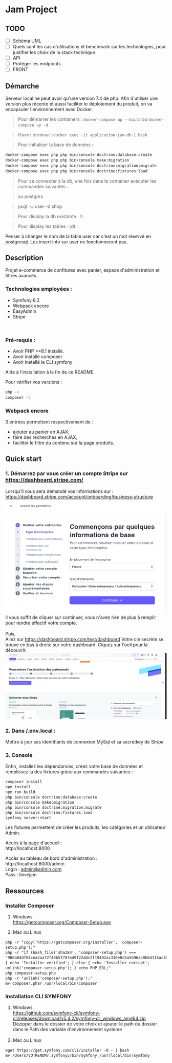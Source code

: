 # Jam Project

## TODO
- [ ] Schéma UML
- [ ] Quels sont les cas d'utilisations et benchmark sur les technologies, pour justifier les choix de la stack technique
- [ ] API 
- [ ] Protéger les endpoints
- [ ] FRONT

## Démarche
Serveur local ne peut avoir qu'une version 7.4 de php. Afin d'utiliser une version plus récente et aussi faciliter le déploiement du produit, on va encapsuler l'environnement avec Docker.

> Pour démarrer les containers : `docker-compose up --build` ou `docker-compose up -d`

> Ouvrir terminal : `docker exec -it application-jam-db-1 bash`

> Pour initialiser la base de données :
```sh
docker-compose exec php php bin/console doctrine:database:create
docker-compose exec php php bin/console make:migration
docker-compose exec php php bin/console doctrine:migration:migrate
docker-compose exec php php bin/console doctrine:fixtures:load
```

>Pour se connecter à la db, une fois dans le container exécuter les commandes suivantes : 

> su postgres

> psql -U user -d shop

> Pour display la db existante : \l

> Pour display les tables : \dt

Penser à changer le nom de la table user car c'est un mot réservé en postgresql. Les insert into sur user ne fonctionneront pas.


## Description
Projet e-commerce de confitures avec panier, espace d'administration et filtres avancés.

### Technologies employées :
- Symfony 6.2
- Webpack encore
- EasyAdmin 
- Stripe
<br>

### Pré-requis :
- Avoir PHP >=8.1 installé.
- Avoir installé composer
- Avoir installé le CLI symfony

Aide à l'installation à la fin de ce README.

Pour vérifier vos versions :
```bash
php -v
composer -v
```

### Webpack encore
3 entrées permettent respectivement de :
- ajouter au panier en AJAX, 
- faire des recherches en AJAX, 
- faciliter le filtre du contenu sur la page produits.


## Quick start

### 1. Démarrez par vous créer un compte Stripe sur https://dashboard.stripe.com/ <br>
Lorsqu'il vous sera demandé vos informations sur : https://dashboard.stripe.com/account/onboarding/business-structure
![README/img.png](README/img.png)
Il vous suffit de cliquer sur continuer, vous n'avez rien de plus à remplir pour rendre effectif votre compte.
<br><br>
Puis, <br>
Allez sur  https://dashboard.stripe.com/test/dashboard Votre clé secrète se trouve en bas à droite sur votre dashboard. Ciquez sur l'oeil pour la découvrir.
![README/img_1.png](README/img_1.png)

### 2. Dans /.env.local :<br>
Mettre à jour ses identifiants de connexion MySql et sa secretkey de Stripe

### 3. Console
Enfin, installez les dépendances, créez votre base de données et remplissez la des fixtures grâce aux commandes suivantes :
```
composer install
npm install
npm run build
php bin/console doctrine:database:create
php bin/console make:migration
php bin/console doctrine:migration:migrate
php bin/console doctrine:fixtures:load
symfony server:start
```
Les fixtures permettent de créer les produits, les catégories et un utilisateur Admin.

Accès à la page d'accueil : <br>
http://localhost:8000 <br>

Accès au tableau de bord d'administration : <br>
http://localhost:8000/admin <br>
Login : admin@admin.com<br>
Pass : ilovejam<br>




## Ressources
### Installer Composer 
1. Windows <br>
https://getcomposer.org/Composer-Setup.exe


2. Mac ou Linux<br>
```
php -r "copy('https://getcomposer.org/installer', 'composer-setup.php');"
php -r "if (hash_file('sha384', 'composer-setup.php') === '906a84df04cea2aa72f40b5f787e49f22d4c2f19492ac310e8cba5b96ac8b64115ac402c8cd292b8a03482574915d1a8') { echo 'Installer verified'; } else { echo 'Installer corrupt'; unlink('composer-setup.php'); } echo PHP_EOL;"
php composer-setup.php
php -r "unlink('composer-setup.php');"
mv composer.phar /usr/local/bin/composer
```


### Installation CLI SYMFONY
1. Windows<br>
https://github.com/symfony-cli/symfony-cli/releases/download/v5.4.2/symfony-cli_windows_amd64.zip <br>
Dézipper dans le dossier de votre choix et ajouter le path du dossier dans le Path des variable d'environnement système
   <br><br>
2. Mac ou Linux<br>
```
wget https://get.symfony.com/cli/installer -O - | bash
mv /Users/VOTRENOM/.symfony5/bin/symfony /usr/local/bin/symfony
```
